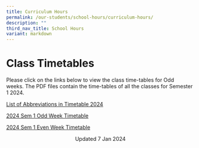 ```yaml
---
title: Curriculum Hours
permalink: /our-students/school-hours/curriculum-hours/
description: ""
third_nav_title: School Hours
variant: markdown
---
```

# Class Timetables

Please click on the links below to view the class time-tables for Odd weeks.&nbsp;The PDF files contain the time-tables of all the classes for Semester 1 2024.  

[List of Abbreviations in Timetable 2024](/files/List_of_Abbreviation_in_Timetable_2024.pdf)<br>

[2024 Sem 1 Odd Week Timetable](/files/2024_SEM_1_ODD_WEEK.pdf)

[2024 Sem 1 Even Week Timetable](/files/2024_SEM_1_EVEN_WEEK_v2.pdf)


<center> Updated 7 Jan 2024 </center>